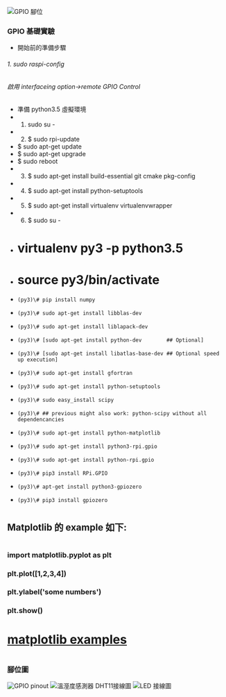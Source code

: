 ![GPIO 腳位](https://github.com/jumbokh/rpi_class/blob/master/Installation/image/Pi2%20GPIO.png)
### GPIO 基礎實驗
* 開始前的準備步驟
###### 1. sudo raspi-config
######     啟用 interfaceing option->remote GPIO Control
* 準備 python3.5 虛擬環境
* 1. sudo su -
* 2. $ sudo rpi-update
*    $ sudo apt-get update
*    $ sudo apt-get upgrade
*    $ sudo reboot
* 3. $ sudo apt-get install build-essential git cmake pkg-config
* 4. $ sudo apt-get install python-setuptools
* 5. $ sudo apt-get install virtualenv virtualenvwrapper
* 6. $ sudo su -
*    # virtualenv py3 -p python3.5
*    # source py3/bin/activate
*     (py3)\# pip install numpy
*     (py3)\# sudo apt-get install libblas-dev 
*     (py3)\# sudo apt-get install liblapack-dev      
*     (py3)\# [sudo apt-get install python-dev        ## Optional]
*     (py3)\# [sudo apt-get install libatlas-base-dev ## Optional speed up execution]
*     (py3)\# sudo apt-get install gfortran           
*     (py3)\# sudo apt-get install python-setuptools  
*     (py3)\# sudo easy_install scipy                 
*     (py3)\# ## previous might also work: python-scipy without all dependencancies
*     (py3)\# sudo apt-get install python-matplotlib  
*     (py3)\# sudo apt-get install python3-rpi.gpio
*     (py3)\# sudo apt-get install python-rpi.gpio
*     (py3)\# pip3 install RPi.GPIO
*     (py3)\# apt-get install python3-gpiozero
*     (py3)\# pip3 install gpiozero
#
## Matplotlib 的 example 如下:
#
### import matplotlib.pyplot as plt
### plt.plot([1,2,3,4])
### plt.ylabel('some numbers')
### plt.show()
#
# [matplotlib examples](https://matplotlib.org/1.4.1/users/pyplot_tutorial.html)
#
### 腳位圖
![GPIO pinout](https://github.com/jumbokh/rpi_class/blob/master/src/images/166109.jpg)
![溫溼度感測器 DHT11接線圖](https://github.com/jumbokh/rpi_class/blob/master/src/images/166107.jpg)
![LED 接線圖](https://github.com/jumbokh/rpi_class/blob/master/src/images/166108.jpg)

